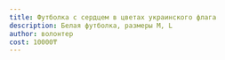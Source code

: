 ```yaml
---
title: Футболка с сердцем в цветах украинского флага
description: Белая футболка, размеры M, L
author: волонтер
cost: 10000₸
---
```

